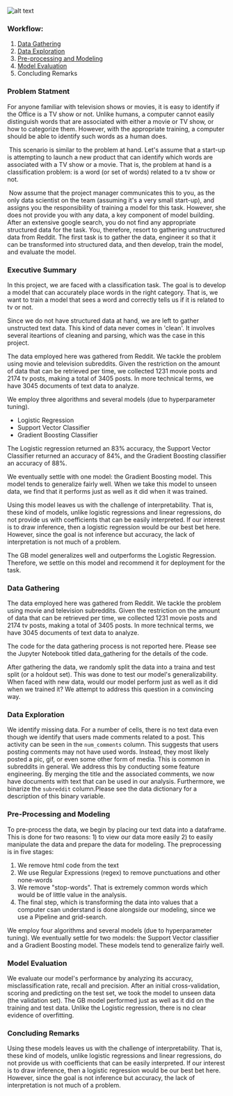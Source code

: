 ![alt text](https://github.com/iceberg425/Reddit_API_Project/blob/master/Reddit_Post_NLP/images/TVshowsMovieswordle2.png "Logo Title Text 1")


### Workflow:

1. [Data Gathering](https://github.com/iceberg425/Reddit_API_Project/blob/master/Reddit_Post_NLP/data_gathering.ipynb)
2. [Data Exploration](https://github.com/iceberg425/Reddit_API_Project/blob/master/Reddit_Post_NLP/EDA.ipynb)
3. [Pre-processing and Modeling](https://github.com/iceberg425/Reddit_API_Project/blob/master/Reddit_Post_NLP/Modeling.ipynb)
4. [Model Evaluation](https://github.com/iceberg425/Reddit_API_Project/blob/master/Reddit_Post_NLP/Further_Evaluation.ipynb)
5. Concluding Remarks


### Problem Statment

   
  For anyone familiar with television shows or movies, it is easy to identify if the Office is a TV show or not. Unlike humans, a computer cannot easily distinguish words that are associated with either a movie or TV show, or how to categorize them. However, with the appropriate training, a computer should be able to identify such words as a human does.

 This scenario is similar to the problem at hand. Let's assume that a start-up is attempting to launch a new product that can identify which words are associated with a TV show or a movie. That is, the problem at hand is a classification problem: is a word (or set of words) related to a tv show or not.

 Now assume that the project manager communicates this to you, as the only data scientist on the team (assuming it's a very small start-up), and assigns you the responsibility of training a model for this task. However, she does not provide you with any data, a key component of model building. After an extensive google search, you do not find any appropriate structured data for the task. You, therefore, resort to gathering unstructured data from Reddit. The first task is to gather the data, engineer it so that it can be transformed into structured data, and then develop, train the model, and evaluate the model. 


### Executive Summary

 In this project, we are faced with a classification task. The goal is to develop a model that can accurately place words in the right category. That is, we want to train a model that sees a word and correctly tells us if it is related to tv or not. 
   
   Since we do not have structured data at hand, we are left to gather unstructed text data. This kind of data never comes in 'clean'. It involves several iteartions of cleaning and parsing, which was the case in this project. 
   
   The data employed here was gathered from Reddit. We tackle the problem using movie and television subreddits. Given the restriction on the amount of data that can be retrieved per time, we collected 1231 movie posts and 2174 tv posts, making a total of 3405 posts. In more technical terms, we have 3045 documents of text data to analyze.
   
   We employ three algorithms and several models (due to hyperparameter tuning). 
   - Logistic Regression 
   - Support Vector Classifier
   - Gradient Boosting Classifier
   
   The Logistic regression returned an 83% accuracy, the Support Vector Classifier returned an accuracy of 84%, and the Gradient Boosting classifier an accuracy of 88%. 
   
   We eventually settle with one model: the Gradient Boosting model. This model tends to generalize fairly well. When we take this model to unseen data, we find that it performs just as well as it did when it was trained.  
   
   Using this model leaves us with the challenge of interpretability. That is, these kind of models, unlike logistic regressions and linear regressions, do not provide us with coefficients that can be easily interpreted. If our interest is to draw inference, then a logistic regression would be our best bet here. However, since the goal is not inference but accuracy, the lack of interpretation is not much of a problem. 
   
   The GB model generalizes well and outperforms the Logistic Regression. Therefore, we settle on this model and recommend it for deployment for the task.  


### Data Gathering

   The data employed here was gathered from Reddit. We tackle the problem using movie and television subreddits. Given the restriction on the amount of data that can be retrieved per time, we collected 1231 movie posts and 2174 tv posts, making a total of 3405 posts. In more technical terms, we have 3045 documents of text data to analyze.

   The code for the data gathering process is not reported here. Please see the Jupyter Notebook titled data_gathering for the details of the code.

   After gathering the data, we randomly split the data into a traina and test split (or a holdout set). This was done to test our model's generalizability. When faced with new data, would our model perform just as well as it did when we trained it? We attempt to address this question in a convincing way.
    
   

### Data Exploration

   We identify missing data. For a number of cells, there is no text data even though we identify that users made comments related to a post. This activity can be seen in the `num_comments` column. This suggests that users posting comments may not have used words. Instead, they most likely posted a pic, gif, or even some other form of media. This is common in subreddits in general.
   We address this by conducting some feature engineering. By merging the title and the associated comments, we now have documents with text that can be used in our analysis. Furthermore, we binarize the `subreddit` column.Please see the data dictionary for a description of this binary variable.  

### Pre-Processing and Modeling

   To pre-process the data, we begin by placing our text data into a dataframe. This is done for two reasons: 1) to view our data more easily 2) to easily manipulate the data and prepare the data for modeling. The preprocessing is in five stages: 
   1. We remove html code from the text
   2. We use Regular Expressions (regex) to remove punctuations and other none-words
   3. We remove "stop-words". That is extremely common words which would be of little value in the analysis.
   4. The final step, which is transforming the data into values that a computer csan understand is done alongside our modeling, since we use a Pipeline and grid-search.
   
   We employ four algorithms and several models (due to hyperparameter tuning). We eventually settle for two models: the Support Vector classifier and a Gradient Boosting model. These models tend to generalize fairly well. 
   

### Model Evaluation
   
   We evaluate our model's performance by analyzing its accuracy, misclassification rate, recall and precision. After an initial cross-validation, scoring and predicting on the test set, we took the model to unseen data (the validation set). The GB model performed just as well as it did on the training and test data. Unlike the Logistic regression, there is no clear evidence of overfitting. 
   

### Concluding Remarks

   Using these models leaves us with the challenge of interpretability. That is, these kind of models, unlike logistic regressions and linear regressions, do not provide us with coefficients that can be easily interpreted. If our interest is to draw inference, then a logistic regression would be our best bet here. However, since the goal is not inference but accuracy, the lack of interpretation is not much of a problem.      

   
   






```python

```
